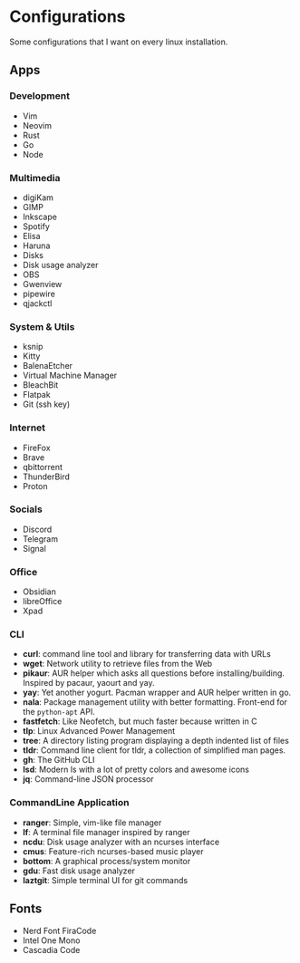 # Configurations

Some configurations that I want on every linux installation.

## Apps

### Development
- Vim
- Neovim
- Rust
- Go
- Node

### Multimedia
- digiKam
- GIMP       
- Inkscape   
- Spotify
- Elisa
- Haruna
- Disks
- Disk usage analyzer
- OBS
- Gwenview
- pipewire
- qjackctl

### System & Utils
- ksnip
- Kitty
- BalenaEtcher
- Virtual Machine Manager
- BleachBit
- Flatpak
- Git (ssh key)

### Internet
- FireFox
- Brave
- qbittorrent
- ThunderBird
- Proton

### Socials
- Discord
- Telegram
- Signal

### Office
- Obsidian
- libreOffice
- Xpad

### CLI
- **curl**: command line tool and library for transferring data with URLs
- **wget**: Network utility to retrieve files from the Web
- **pikaur**: AUR helper which asks all questions before installing/building. Inspired by pacaur, yaourt and yay.
- **yay**: Yet another yogurt. Pacman wrapper and AUR helper written in go.
- **nala**: Package management utility with better formatting. Front-end for the `python-apt` API.
- **fastfetch**: Like Neofetch, but much faster because written in C
- **tlp**: Linux Advanced Power Management
- **tree**: A directory listing program displaying a depth indented list of files
- **tldr**: Command line client for tldr, a collection of simplified man pages.
- **gh**: The GitHub CLI
- **lsd**: Modern ls with a lot of pretty colors and awesome icons
- **jq**: Command-line JSON processor

### CommandLine Application
- **ranger**: Simple, vim-like file manager
- **lf**: A terminal file manager inspired by ranger
- **ncdu**: Disk usage analyzer with an ncurses interface
- **cmus**: Feature-rich ncurses-based music player
- **bottom**: A graphical process/system monitor
- **gdu**: Fast disk usage analyzer
- **laztgit**: Simple terminal UI for git commands


## Fonts
- Nerd Font FiraCode
- Intel One Mono
- Cascadia Code

